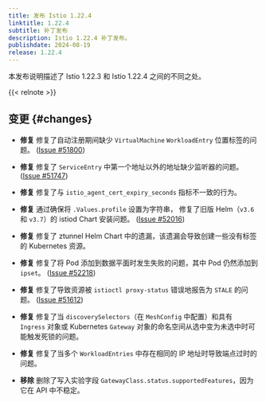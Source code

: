 ```yaml
---
title: 发布 Istio 1.22.4
linktitle: 1.22.4
subtitle: 补丁发布
description: Istio 1.22.4 补丁发布。
publishdate: 2024-08-19
release: 1.22.4
---
```


本发布说明描述了 Istio 1.22.3 和 Istio 1.22.4 之间的不同之处。

{{< relnote >}}

## 变更 {#changes}

- **修复** 修复了自动注册期间缺少 `VirtualMachine` `WorkloadEntry` 位置标签的问题。
  ([Issue #51800](https://github.com/istio/istio/issues/51800))

- **修复** 修复了 `ServiceEntry` 中第一个地址以外的地址缺少监听器的问题。
  ([Issue #51747](https://github.com/istio/istio/issues/51747))

- **修复** 修复了与 `istio_agent_cert_expiry_seconds` 指标不一致的行为。

- **修复** 通过确保将 `.Values.profile` 设置为字符串，
  修复了旧版 Helm（`v3.6` 和 `v3.7`）的 istiod Chart 安装问题。
  ([Issue #52016](https://github.com/istio/istio/issues/52016))

- **修复** 修复了 ztunnel Helm Chart 中的遗漏，该遗漏会导致创建一些没有标签的 Kubernetes 资源。

- **修复** 修复了将 Pod 添加到数据平面时发生失败的问题，其中 Pod 仍然添加到 `ipset`。
  ([Issue #52218](https://github.com/istio/istio/issues/52218))

- **修复** 修复了导致资源被 `istioctl proxy-status` 错误地报告为 `STALE` 的问题。
  ([Issue #51612](https://github.com/istio/istio/issues/51612))

- **修复** 修复了当 `discoverySelectors`（在 `MeshConfig` 中配置）和具有
  `Ingress` 对象或 Kubernetes `Gateway` 对象的命名空间从选中变为未选中时可能触发死锁的问题。

- **修复** 修复了当多个 `WorkloadEntries` 中存在相同的 IP 地址时导致端点过时的问题。

- **移除** 删除了写入实验字段 `GatewayClass.status.supportedFeatures`，因为它在 API 中不稳定。
